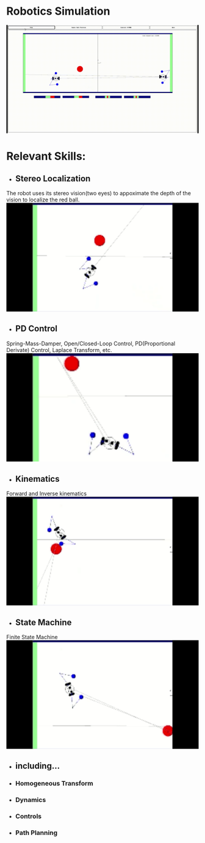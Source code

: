 # Robotics Simulation
![](demo/Roger001.gif)



# Relevant Skills:

- ## Stereo Localization
The robot uses its stereo vision(two eyes) to appoximate the depth of the vision to localize the red ball.\
![](demo/roger-stereoVision.gif)


- ## PD Control
Spring-Mass-Damper, Open/Closed-Loop Control, PD(Proportional Derivate) Control, Laplace Transform, etc.\
![](demo/roger-PDcontrol.gif)


- ## Kinematics
Forward and Inverse kinematics\
![](demo/roger-kinematics.gif)


- ## State Machine
Finite State Machine\
![](demo/roger-statemachine.gif)

- ## including...
- ### Homogeneous Transform
- ### Dynamics
- ### Controls
- ### Path Planning



